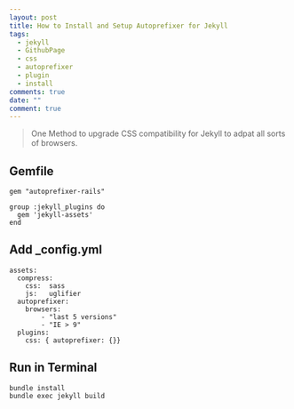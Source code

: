 ```yaml
---
layout: post
title: How to Install and Setup Autoprefixer for Jekyll
tags:
  - jekyll
  - GithubPage
  - css
  - autoprefixer
  - plugin
  - install
comments: true
date: ""
comment: true
---
```


> One Method to upgrade CSS compatibility  for Jekyll to adpat all sorts of browsers.

## Gemfile

```
gem "autoprefixer-rails"

group :jekyll_plugins do
  gem 'jekyll-assets'
end
```

## Add _config.yml

```
assets:
  compress:
    css:  sass
    js:   uglifier
  autoprefixer:
    browsers:
        - "last 5 versions"
        - "IE > 9"
  plugins:
    css: { autoprefixer: {}}
```

## Run in Terminal

```
bundle install
bundle exec jekyll build
```
